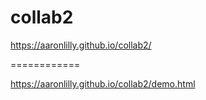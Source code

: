 # collab2

https://aaronlilly.github.io/collab2/


============

https://aaronlilly.github.io/collab2/demo.html
